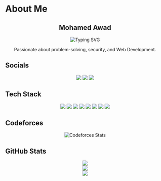 # About Me
<div align="center">
  <h2><strong>Mohamed Awad</strong></h2>
  <p>
    <img src="https://readme-typing-svg.demolab.com?font=Fira+Code&size=22&pause=1000&color=F75C7E&center=true&width=600&lines=Competitive+Programmer;Web+Developer;Cybersecurity+Enthusiast" alt="Typing SVG" />
  </p>
  <p>Passionate about problem-solving, security, and Web Development.</p>
</div>

## Socials
<div align="center">
  <a href="https://linkedin.com/in/mohamedawad1236/"><img src="https://img.shields.io/badge/LinkedIn-%230077B5.svg?logo=linkedin&logoColor=white" /></a>
  <a href="https://github.com/Mohamed-Awad12"><img src="https://img.shields.io/badge/GitHub-%23121011.svg?logo=github&logoColor=white" /></a>
  <a href="mailto:awad123612@gmail.com"><img src="https://img.shields.io/badge/Email-D14836?logo=gmail&logoColor=white" /></a>
</div>

## Tech Stack
<div align="center">
  <img src="https://img.shields.io/badge/c++-%2300599C.svg?style=flat&logo=c%2B%2B&logoColor=white" />
  <img src="https://img.shields.io/badge/python-3670A0?style=flat&logo=python&logoColor=ffdd54" />
  <img src="https://img.shields.io/badge/html5-%23E34F26.svg?style=flat&logo=html5&logoColor=white" />
  <img src="https://img.shields.io/badge/javascript-%23323330.svg?style=flat&logo=javascript&logoColor=%23F7DF1E" />
  <img src="https://img.shields.io/badge/node.js-6DA55F?style=flat&logo=node.js&logoColor=white" />
  <img src="https://img.shields.io/badge/mongodb-%234ea94b.svg?style=flat&logo=mongodb&logoColor=white" />
  <img src="https://img.shields.io/badge/mysql-4479A1.svg?style=flat&logo=mysql&logoColor=white" />
  <img src="https://img.shields.io/badge/github-%23121011.svg?style=flat&logo=github&logoColor=white" />
</div>

## Codeforces
<div align = "center"><img align="center" src="https://codeforces-readme-stats.vercel.app/api/card?username=2nta_5laaas&theme=github_dark&disable_animations=false&show_icons=true&force_username=false" alt="Codeforces Stats" />
</div>
    
## GitHub Stats
<div align="center">
  <img src="https://github-readme-stats.vercel.app/api?username=Mohamed-Awad12&theme=calm_pink&hide_border=false&include_all_commits=false&count_private=false" />
  <br/>
  <img src="https://nirzak-streak-stats.vercel.app/?user=Mohamed-Awad12&theme=calm_pink&hide_border=false" />
  <br/>
  <img src="https://github-readme-stats.vercel.app/api/top-langs/?username=Mohamed-Awad12&theme=calm_pink&hide_border=false&include_all_commits=false&count_private=false&layout=compact" />
  <br><br>

</div>
